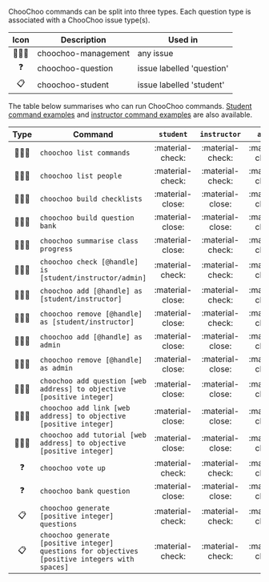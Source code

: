 ChooChoo commands can be split into three types. Each question type is associated with a ChooChoo issue type(s).

| Icon | Description | Used in |
|:------:|-----------|---------|
👩🏾‍💻 | choochoo-management | any issue |
❓ | choochoo-question | issue labelled 'question' |
📋 | choochoo-student |issue labelled 'student'|

The table below summarises who can run ChooChoo commands. [Student command examples](./students/commands.md) and [instructor command examples](./instructors/commands.md) are also available.

| Type | Command | `student`  | `instructor`  | `admin`  | 
| :-----: | ------ | :----:  | :----:  | :----:  |
| 👩🏾‍💻 |`choochoo list commands` |:material-check: | :material-check: | :material-check: |
| 👩🏾‍💻  | `choochoo list people` |:material-check: | :material-check: | :material-check: |
| 👩🏾‍💻 |`choochoo build checklists` |:material-close: | :material-close: | :material-check: |
| 👩🏾‍💻 |`choochoo build question bank`| :material-close: | :material-close: | :material-check: |
| 👩🏾‍💻 |`choochoo summarise class progress` |:material-close: | :material-check: | :material-check: |
| 👩🏾‍💻  |`choochoo check [@handle] is [student/instructor/admin]` |:material-check: | :material-check: | :material-check: |
| 👩🏾‍💻 |`choochoo add [@handle] as [student/instructor]` |:material-close: | :material-check: | :material-check: |
| 👩🏾‍💻 |`choochoo remove [@handle] as [student/instructor]` |:material-close: | :material-check: | :material-check: |
| 👩🏾‍💻 |`choochoo add [@handle] as admin` |:material-close: | :material-close: | :material-check: |
| 👩🏾‍💻 |`choochoo remove [@handle] as admin` |:material-close: | :material-close: | :material-check: |
| 👩🏾‍💻 |`choochoo add question [web address] to objective [positive integer]` |:material-close: | :material-close: | :material-check: |
| 👩🏾‍💻 |`choochoo add link [web address] to objective [positive integer]` |:material-close: | :material-close: | :material-check: |
| 👩🏾‍💻 |`choochoo add tutorial [web address] to objective [positive integer]` |:material-close: | :material-close: | :material-check: |
| ❓ |`choochoo vote up`| :material-check: | :material-check: | :material-check: |
| ❓ |`choochoo bank question`| :material-close: | :material-close: | :material-check: |
| 📋 |`choochoo generate [positive integer] questions`|:material-check: | :material-check: | :material-check: |
| 📋 |`choochoo generate [positive integer] questions for objectives [positive integers with spaces]`|:material-check: | :material-check: | :material-check: |
